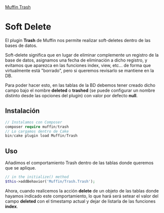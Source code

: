[Muffin Trash](https://github.com/UseMuffin/Trash)

# Soft Delete

El plugin **Trash** de Muffin nos permite realizar soft-deletes dentro de las bases de datos.

Soft-delete significa que en lugar de eliminar complemente un registro de la base de datos, asignamos una fecha de eliminación a dicho registro, y evitamos que aparezca en las funciones index, view, etc... de forma que virtualmente está "borrado", pero si queremos revisarlo se mantiene en la DB.

Para poder hacer esto, en las tablas de la BD debemos tener creado dicho campo bajo el nombre **deleted** o **trashed** (se puede configurar un nombre distinto desde las opciones del plugin) con valor por defecto **null**.

## Instalación

```php
// Instalamos con Composer
composer require muffin/trash
// Lo cargamos dentro de Cake
bin/cake plugin load Muffin/Trash
```

## Uso

Añadimos el comportamiento Trash dentro de las tablas donde queremos que se aplique.

```php
// in the initialize() method
$this->addBehavior('Muffin/Trash.Trash');
```

Ahora, cuando realicemos la acción **delete** de un objeto de las tablas donde hayamos indicado este comportamiento, lo que hará será setear el valor del campo **deleted** con el timestamp actual y dejar de listarla de las funciones **index**.